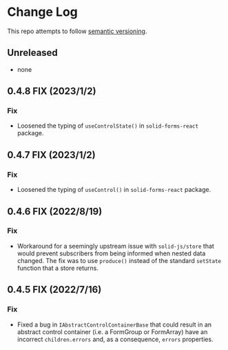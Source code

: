 # Change Log

This repo attempts to follow [semantic versioning](https://semver.org/).

## Unreleased

- none

## 0.4.8 FIX (2023/1/2)

### Fix

- Loosened the typing of `useControlState()` in `solid-forms-react` package.

## 0.4.7 FIX (2023/1/2)

### Fix

- Loosened the typing of `useControl()` in `solid-forms-react` package.

## 0.4.6 FIX (2022/8/19)

### Fix

- Workaround for a seemingly upstream issue with `solid-js/store` that would prevent subscribers from being informed when nested data changed. The fix was to use `produce()` instead of the standard `setState` function that a store returns.

## 0.4.5 FIX (2022/7/16)

### Fix

- Fixed a bug in `IAbstractControlContainerBase` that could result in an abstract control container (i.e. a FormGroup or FormArray) have an incorrect `children.errors` and, as a consequence, `errors` properties.
